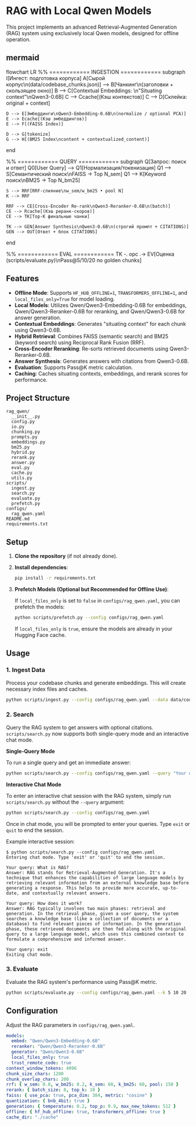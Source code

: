 # RAG with Local Qwen Models

This project implements an advanced Retrieval-Augmented Generation (RAG) system using exclusively local Qwen models, designed for offline operation.

## mermaid 

flowchart LR
  %% ============ INGESTION ============
  subgraph I[Ингест: подготовка корпуса]
    A[Сырой корпус\n(data/codebase_chunks.json)] --> B[Чанкинг\n(заголовки + скользящее окно)]
    B --> C[Contextual Embeddings: \n"Situating context"\nQwen3-0.6B]
    C --> Ccache[(Кэш контекстов)]
    C --> D[Склейка: original + context]

    D --> E[Эмбеддинги\nQwen3-Embedding-0.6B\n(normalize / optional PCA)]
    E --> Ecache[(Кэш эмбеддингов)]
    E --> F[(FAISS Index)]

    D --> G[tokenize]
    G --> H[(BM25 Index\ncontent + contextualized_content)]
  end

  %% ============ QUERY ============
  subgraph Q[Запрос: поиск и ответ]
    Q0[User Query] --> Q1[Нормализация/токенизация]
    Q1 --> S[Семантический поиск\nFAISS → Top N_sem]
    Q1 --> K[Keyword поиск\nBM25 → Top N_bm25]

    S --> RRF[RRF-слияние\nw_sem/w_bm25 • pool N]
    K --> RRF

    RRF --> CE[Cross-Encoder Re-rank\nQwen3-Reranker-0.6B\n(batch)]
    CE --> Rcache[(Кэш реранк-скоров)]
    CE --> TK[Top-K финальные чанки]

    TK --> GEN[Answer Synthesis\nQwen3-0.6B\n(строгий промпт + CITATIONS)]
    GEN --> OUT[Ответ + блок CITATIONS]
  end

  %% ============ EVAL ============
  TK -. opc .-> EV[Оценка (scripts/evaluate.py)\nPass@5/10/20 по golden chunks]


## Features

- **Offline Mode**: Supports `HF_HUB_OFFLINE=1`, `TRANSFORMERS_OFFLINE=1`, and `local_files_only=True` for model loading.
- **Local Models**: Utilizes Qwen/Qwen3-Embedding-0.6B for embeddings, Qwen/Qwen3-Reranker-0.6B for reranking, and Qwen/Qwen3-0.6B for answer generation.
- **Contextual Embeddings**: Generates "situating context" for each chunk using Qwen3-0.6B.
- **Hybrid Retrieval**: Combines FAISS (semantic search) and BM25 (keyword search) using Reciprocal Rank Fusion (RRF).
- **Cross-Encoder Reranking**: Re-sorts retrieved documents using Qwen3-Reranker-0.6B.
- **Answer Synthesis**: Generates answers with citations from Qwen3-0.6B.
- **Evaluation**: Supports Pass@K metric calculation.
- **Caching**: Caches situating contexts, embeddings, and rerank scores for performance.

## Project Structure

```
rag_qwen/
  __init__.py
  config.py
  io.py
  chunking.py
  prompts.py
  embeddings.py
  bm25.py
  hybrid.py
  rerank.py
  answer.py
  eval.py
  cache.py
  utils.py
scripts/
  ingest.py
  search.py
  evaluate.py
  prefetch.py
configs/
  rag_qwen.yaml
README.md
requirements.txt
```

## Setup

1.  **Clone the repository** (if not already done).
2.  **Install dependencies**:

    ```bash
    pip install -r requirements.txt
    ```

3.  **Prefetch Models (Optional but Recommended for Offline Use)**:

    If `local_files_only` is set to `false` in `configs/rag_qwen.yaml`, you can prefetch the models:

    ```bash
    python scripts/prefetch.py --config configs/rag_qwen.yaml
    ```

    If `local_files_only` is `true`, ensure the models are already in your Hugging Face cache.

## Usage

### 1. Ingest Data

Process your codebase chunks and generate embeddings. This will create necessary index files and caches.

```bash
python scripts/ingest.py --config configs/rag_qwen.yaml --data data/codebase_chunks.json
```

### 2. Search

Query the RAG system to get answers with optional citations. `scripts/search.py` now supports both single-query mode and an interactive chat mode.

**Single-Query Mode**

To run a single query and get an immediate answer:

```bash
python scripts/search.py --config configs/rag_qwen.yaml --query "Your query here" --k 10 --print-citations
```

**Interactive Chat Mode**

To enter an interactive chat session with the RAG system, simply run `scripts/search.py` without the `--query` argument:

```bash
python scripts/search.py --config configs/rag_qwen.yaml
```

Once in chat mode, you will be prompted to enter your queries. Type `exit` or `quit` to end the session.

Example interactive session:

```
$ python scripts/search.py --config configs/rag_qwen.yaml
Entering chat mode. Type 'exit' or 'quit' to end the session.

Your query: What is RAG?
Answer: RAG stands for Retrieval-Augmented Generation. It's a technique that enhances the capabilities of large language models by retrieving relevant information from an external knowledge base before generating a response. This helps to provide more accurate, up-to-date, and contextually relevant answers.

Your query: How does it work?
Answer: RAG typically involves two main phases: retrieval and generation. In the retrieval phase, given a user query, the system searches a knowledge base (like a collection of documents or a database) to find relevant pieces of information. In the generation phase, these retrieved documents are then fed along with the original query to a large language model, which uses this combined context to formulate a comprehensive and informed answer.

Your query: exit
Exiting chat mode.
```

### 3. Evaluate

Evaluate the RAG system's performance using Pass@K metric.

```bash
python scripts/evaluate.py --config configs/rag_qwen.yaml --k 5 10 20
```

## Configuration

Adjust the RAG parameters in `configs/rag_qwen.yaml`.

```yaml
models:
  embed: "Qwen/Qwen3-Embedding-0.6B"
  reranker: "Qwen/Qwen3-Reranker-0.6B"
  generator: "Qwen/Qwen3-0.6B"
  local_files_only: true
  trust_remote_code: true
context_window_tokens: 4096
chunk_size_chars: 1200
chunk_overlap_chars: 200
rrf: { w_sem: 0.8, w_bm25: 0.2, k_sem: 60, k_bm25: 60, pool: 150 }
rerank: { batch_size: 8, top_k: 10 }
faiss: { use_pca: true, pca_dim: 384, metric: "cosine" }
quantization: { bnb_4bit: true }
generation: { temperature: 0.2, top_p: 0.9, max_new_tokens: 512 }
offline: { hf_hub_offline: true, transformers_offline: true }
cache_dir: "./cache"
```
